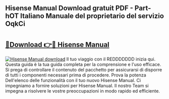 ## Hisense Manual Download gratuit PDF - Part-hOT Italiano Manuale del proprietario del servizio OqkCi

# <h2><a href="http://df97a8m.blite.top/?on=Hisense+Manual">🔗Download 👉🔴 Hisense Manual</a></h2>

[![Hisense Manual download](https://i.imgur.com/lujVjoI.png)](http://df97a8m.blite.top/?on=Hisense+Manual)
Il tuo viaggio con il REDDDDDDD inizia qui. Questa guida è la tua guida completa per la comprensione e l'uso efficace. Si prega di controllare il contenuto del pacchetto per assicurarsi di disporre di tutti i componenti necessari prima di procedere. Prova la potenza Dell'elenco delle funzionalità con il tuo nuovo Hisense Manual. Ci impegniamo a fornire soluzioni per Hisense Manual. Il nostro Team si impegna a risolvere le vostre preoccupazioni in modo rapido ed efficiente.
